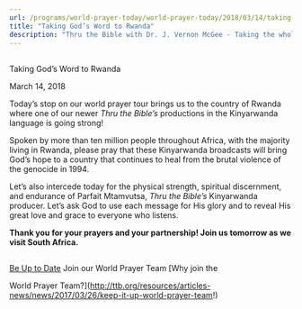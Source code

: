 ```yaml
---
url: /programs/world-prayer-today/world-prayer-today/2018/03/14/taking-god-s-word-to-rwanda
title: "Taking God’s Word to Rwanda"
description: "Thru the Bible with Dr. J. Vernon McGee - Taking the whole Word to the whole world"
---
```







## 
 Taking God’s Word to Rwanda


March 14, 2018




Today’s stop on our world prayer tour brings us to the country of Rwanda where one of our newer *Thru the Bible’s* productions in the Kinyarwanda language is going strong!


Spoken by more than ten million people throughout Africa, with the majority living in Rwanda, please pray that these Kinyarwanda broadcasts will bring God’s hope to a country that continues to heal from the brutal violence of the genocide in 1994.


Let’s also intercede today for the physical strength, spiritual discernment, and endurance of Parfait Mtamvutsa, *Thru the Bible’s* Kinyarwanda producer. Let’s ask God to use each message for His glory and to reveal His great love and grace to everyone who listens.


**Thank you for your prayers and your partnership! Join us tomorrow as we visit South Africa.** 





## 




[Be Up to Date](http://feeds.feedburner.com/WorldPrayerToday "World Prayer Today RSS Feed")
Join our World Prayer Team
[Why join the  

World Prayer Team?](http://ttb.org/resources/articles-news/news/2017/03/26/keep-it-up-world-prayer-team!)




